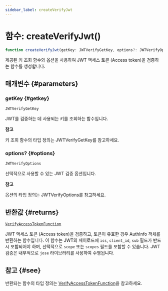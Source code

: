 ```yaml
---
sidebar_label: createVerifyJwt
---
```


# 함수: createVerifyJwt()

```ts
function createVerifyJwt(getKey: JWTVerifyGetKey, options?: JWTVerifyOptions): VerifyAccessTokenFunction;
```

제공된 키 조회 함수와 옵션을 사용하여 JWT 액세스 토큰 (Access token)을 검증하는 함수를 생성합니다.

## 매개변수 {#parameters}

### getKey {#getkey}

`JWTVerifyGetKey`

JWT를 검증하는 데 사용되는 키를 조회하는 함수입니다.

**참고**

키 조회 함수의 타입 정의는 JWTVerifyGetKey를 참고하세요.

### options? {#options}

`JWTVerifyOptions`

선택적으로 사용할 수 있는 JWT 검증 옵션입니다.

**참고**

옵션의 타입 정의는 JWTVerifyOptions를 참고하세요.

## 반환값 {#returns}

[`VerifyAccessTokenFunction`](/references/js/type-aliases/VerifyAccessTokenFunction.md)

JWT 액세스 토큰 (Access token)을 검증하고, 토큰이 유효한 경우 AuthInfo 객체를 반환하는 함수입니다. 이 함수는 JWT의 페이로드에 `iss`, `client_id`, `sub` 필드가 반드시 포함되어야 하며, 선택적으로 `scope` 또는 `scopes` 필드를 포함할 수 있습니다. JWT 검증은 내부적으로 `jose` 라이브러리를 사용하여 수행됩니다.

## 참고 {#see}

반환되는 함수의 타입 정의는 [VerifyAccessTokenFunction](/references/js/type-aliases/VerifyAccessTokenFunction.md)을 참고하세요.
